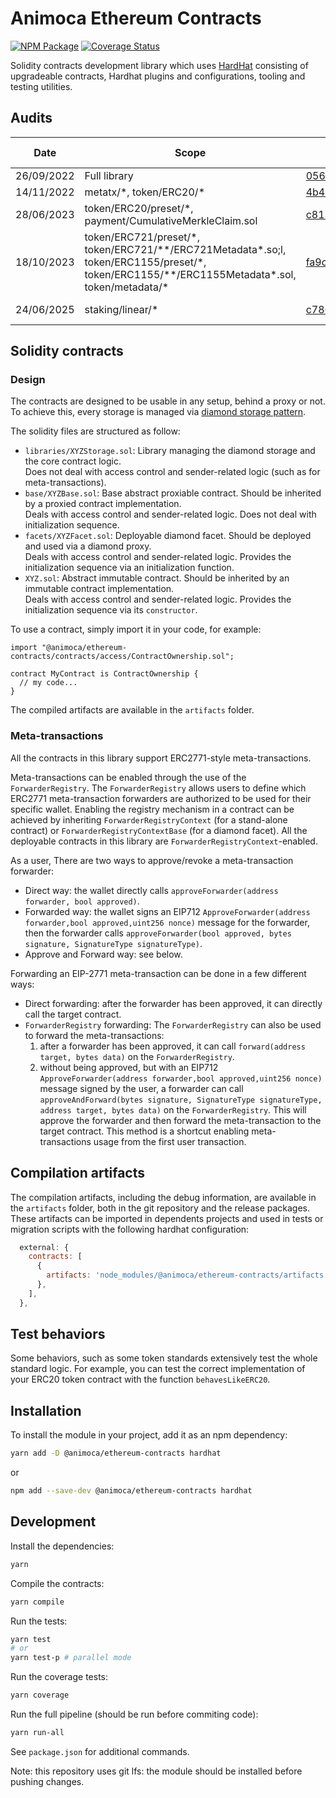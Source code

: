 # Animoca Ethereum Contracts

[![NPM Package](https://img.shields.io/npm/v/@animoca/ethereum-contracts.svg)](https://www.npmjs.org/package/@animoca/ethereum-contracts)
[![Coverage Status](https://codecov.io/gh/animoca/ethereum-contracts/graph/badge.svg)](https://codecov.io/gh/animoca/ethereum-contracts)

Solidity contracts development library which uses [HardHat](https://hardhat.org/) consisting of upgradeable contracts, Hardhat plugins and configurations, tooling and testing utilities.

## Audits

| Date       | Scope                                                                                                                                                 | Commit                                                                                                                                  | Package version                                                            | Auditor                                | Report                                                                                                  |
| ---------- | ----------------------------------------------------------------------------------------------------------------------------------------------------- | --------------------------------------------------------------------------------------------------------------------------------------- | -------------------------------------------------------------------------- | -------------------------------------- | ------------------------------------------------------------------------------------------------------- |
| 26/09/2022 | Full library                                                                                                                                          | [05666c7112a5637b9ec13b6883cb626982062244](https://github.com/animoca/ethereum-contracts/tree/05666c7112a5637b9ec13b6883cb626982062244) | [0.2.0](https://www.npmjs.com/package/@animoca/ethereum-contracts/v/0.2.0) | [Solidified](https://solidified.io)    | [link](/audit/Audit%20Report%20-%20Animoca%20Core%20Library%20%5B26.09.2022%5D-final.pdf)               |
| 14/11/2022 | metatx/\*, token/ERC20/\*                                                                                                                             | [4b4cf4535be8367ef67b2827b32ea48a2d70e79c](https://github.com/animoca/ethereum-contracts/tree/4b4cf4535be8367ef67b2827b32ea48a2d70e79c) | [0.3.0](https://www.npmjs.com/package/@animoca/ethereum-contracts/v/0.3.0) | [Halborn](https://https://halborn.com) | [link](/audit/Animoca_Brands_MetaTX_ERC20_Token_Smart_Contract_Security_Audit_Report_Halborn_Final.pdf) |
| 28/06/2023 | token/ERC20/preset/\*, payment/CumulativeMerkleClaim.sol                                                                                              | [c813045b79473a100e8005c7f1ce6ae340f7d235](https://github.com/animoca/ethereum-contracts/tree/c813045b79473a100e8005c7f1ce6ae340f7d235) | [2.0.0](https://www.npmjs.com/package/@animoca/ethereum-contracts/v/2.0.0) | [Solidified](https://solidified.io)    | [link](/audit/Audit%20Report%20-%20Animoca%20Core%20Library%20V2%20%5B28.06.2023%5D-final.pdf)          |
| 18/10/2023 | token/ERC721/preset/\*, token/ERC721/\*\*/ERC721Metadata\*.so;l, token/ERC1155/preset/\*, token/ERC1155/\*\*/ERC1155Metadata\*.sol, token/metadata/\* | [fa9ca10004562eed33e9ac1ed316a2d8342b1c02](https://github.com/animoca/ethereum-contracts/tree/fa9ca10004562eed33e9ac1ed316a2d8342b1c02) | [3.0.0](https://www.npmjs.com/package/@animoca/ethereum-contracts/v/3.0.0) | [Solidified](https://solidified.io)    | [link](/audit/Audit%20Report%20-%20Animoca%20Core%20Library%20Extension%20%5B18.10.2023%5D-final.pdf)   |
| 24/06/2025 | staking/linear/\* | [c7867f97176404bbbe138bda13ec6ac48a7c9c98](https://github.com/animoca/ethereum-contracts/tree/c7867f97176404bbbe138bda13ec6ac48a7c9c98) | [4.2.2](https://www.npmjs.com/package/@animoca/ethereum-contracts/v/4.2.2) | [Oak Security](https://www.oaksecurity.io)    | [link](/audit/2025-06-24%20Audit%20Report%20-%20Animoca%20Staking%20Pool%20v1.2.pdf)   |

## Solidity contracts

### Design

The contracts are designed to be usable in any setup, behind a proxy or not. To achieve this, every storage is managed via [diamond storage pattern](https://dev.to/mudgen/how-diamond-storage-works-90e).

The solidity files are structured as follow:

- `libraries/XYZStorage.sol`: Library managing the diamond storage and the core contract logic.  
  Does not deal with access control and sender-related logic (such as for meta-transactions).
- `base/XYZBase.sol`: Base abstract proxiable contract. Should be inherited by a proxied contract implementation.  
  Deals with access control and sender-related logic. Does not deal with initialization sequence.
- `facets/XYZFacet.sol`: Deployable diamond facet. Should be deployed and used via a diamond proxy.  
  Deals with access control and sender-related logic. Provides the initialization sequence via an initialization function.
- `XYZ.sol`: Abstract immutable contract. Should be inherited by an immutable contract implementation.  
  Deals with access control and sender-related logic. Provides the initialization sequence via its `constructor`.

To use a contract, simply import it in your code, for example:

```solidity
import "@animoca/ethereum-contracts/contracts/access/ContractOwnership.sol";

contract MyContract is ContractOwnership {
  // my code...
}
```

The compiled artifacts are available in the `artifacts` folder.

### Meta-transactions

All the contracts in this library support ERC2771-style meta-transactions.

Meta-transactions can be enabled through the use of the `ForwarderRegistry`. The `ForwarderRegistry` allows users to define which ERC2771 meta-transaction forwarders are authorized to be used for their specific wallet. Enabling the registry mechanism in a contract can be achieved by inheriting `ForwarderRegistryContext` (for a stand-alone contract) or `ForwarderRegistryContextBase` (for a diamond facet). All the deployable contracts in this library are `ForwarderRegistryContext`-enabled.

As a user, There are two ways to approve/revoke a meta-transaction forwarder:

- Direct way: the wallet directly calls `approveForwarder(address forwarder, bool approved)`.
- Forwarded way: the wallet signs an EIP712 `ApproveForwarder(address forwarder,bool approved,uint256 nonce)` message for the forwarder, then the forwarder calls `approveForwarder(bool approved, bytes signature, SignatureType signatureType)`.
- Approve and Forward way: see below.

Forwarding an EIP-2771 meta-transaction can be done in a few different ways:

- Direct forwarding: after the forwarder has been approved, it can directly call the target contract.
- `ForwarderRegistry` forwarding: The `ForwarderRegistry` can also be used to forward the meta-transactions:
  1. after a forwarder has been approved, it can call `forward(address target, bytes data)` on the `ForwarderRegistry`.
  2. without being approved, but with an EIP712 `ApproveForwarder(address forwarder,bool approved,uint256 nonce)` message signed by the user, a forwarder can call `approveAndForward(bytes signature, SignatureType signatureType, address target, bytes data)` on the `ForwarderRegistry`. This will approve the forwarder and then forward the meta-transaction to the target contract. This method is a shortcut enabling meta-transactions usage from the first user transaction.

## Compilation artifacts

The compilation artifacts, including the debug information, are available in the `artifacts` folder, both in the git repository and the release packages. These artifacts can be imported in dependents projects and used in tests or migration scripts with the following hardhat configuration:

```javascript
  external: {
    contracts: [
      {
        artifacts: 'node_modules/@animoca/ethereum-contracts/artifacts',
      },
    ],
  },
```

## Test behaviors

Some behaviors, such as some token standards extensively test the whole standard logic. For example, you can test the correct implementation of your ERC20 token contract with the function `behavesLikeERC20`.

## Installation

To install the module in your project, add it as an npm dependency:

```bash
yarn add -D @animoca/ethereum-contracts hardhat
```

or

```bash
npm add --save-dev @animoca/ethereum-contracts hardhat
```

## Development

Install the dependencies:

```bash
yarn
```

Compile the contracts:

```bash
yarn compile
```

Run the tests:

```bash
yarn test
# or
yarn test-p # parallel mode
```

Run the coverage tests:

```bash
yarn coverage
```

Run the full pipeline (should be run before commiting code):

```bash
yarn run-all
```

See `package.json` for additional commands.

Note: this repository uses git lfs: the module should be installed before pushing changes.
